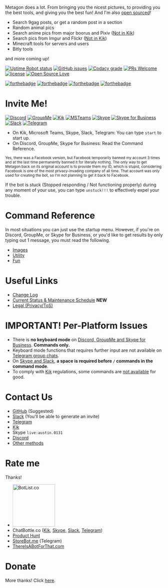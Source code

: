 Metagon does a lot. From bringing you the nicest pictures, to providing you the best tools, and giving you the best fun! And I'm also [open sourced](http://github.com/austinhuang0131/metagon)!

* Search 9gag posts, or get a random post in a section
* Random animal pics
* Search anime pics from major boorus and Pixiv ([Not in Kik](/kik-disabled))
* Search pics from Imgur and Flickr ([Not in Kik](/kik-disabled))
* Minecraft tools for servers and users
* Bitly tools

and more coming up!

[![Uptime Robot status](https://img.shields.io/uptimerobot/status/m779086466-6bca943c1fe4a5b743ed0a9a.svg)](https://0131.statuspage.io) [![GitHub issues](https://img.shields.io/github/issues/austinhuang0131/metagon.svg)](https://github.com/austinhuang0131/metagon/issues) [![Codacy grade](https://img.shields.io/codacy/grade/d481eda7342f4258a99cf30122acbc90.svg)](https://www.codacy.com/app/austinhuang0131/metagon-telegram) [![PRs Welcome](https://img.shields.io/badge/PRs-welcome-brightgreen.svg)](http://makeapullrequest.com) [![license](https://img.shields.io/github/license/austinhuang0131/metagon.svg)]() [![Open Source Love](https://badges.frapsoft.com/os/v3/open-source.svg?v=103)](https://github.com/ellerbrock/open-source-badges/)

[![forthebadge](https://forthebadge.com/images/badges/contains-cat-gifs.svg)](http://forthebadge.com) [![forthebadge](https://forthebadge.com/images/badges/uses-badges.svg)](http://forthebadge.com) [![forthebadge](https://forthebadge.com/images/badges/uses-js.svg)](http://forthebadge.com) [![forthebadge](https://forthebadge.com/images/badges/built-with-love.svg)](http://forthebadge.com)

# Invite Me!
[![Discord](https://cdn.discordapp.com/attachments/367082438335397888/376867826222497792/68747470733a2f2f646973636f72646170702e636f6d2f6173736574732f3263323161656461313664653335346261353333.png)](https://discordapp.com/oauth2/authorize?client_id=376786742579298306&scope=bot&permissions=52225&redirect_uri=https%3A%2F%2Fmetagon.cf) [![GroupMe](https://dev.botframework.com/client/images/channels/icons/groupme.png)](https://groupme.botframework.com/?botId=metagon) [![Kik](https://dev.botframework.com/client/images/channels/icons/kik.png)](https://bots.kik.com/#/metagon) [![MSTeams](https://dev.botframework.com/client/images/channels/icons/msteams.png)](https://teams.microsoft.com/l/chat/0/0?users=28:b02aeeb5-27a7-44a7-9e33-ba79a0a10246) [![Skype](https://dev.botframework.com/client/images/channels/icons/skype.png)](https://join.skype.com/bot/b02aeeb5-27a7-44a7-9e33-ba79a0a10246) [![Skype for Business](https://dev.botframework.com/client/images/channels/icons/skypeforbusiness.png)](https://skypeappregistration.azurewebsites.net/bot/b02aeeb5-27a7-44a7-9e33-ba79a0a10246) [![Slack](https://dev.botframework.com/client/images/channels/icons/slack.png)](https://slack.com/oauth/authorize?scope=bot&client_id=102106011378.101401841504&redirect_uri=https%3a%2f%2fslack.botframework.com%2fHome%2fauth&state=metagon) [![Telegram](https://dev.botframework.com/client/images/channels/icons/telegram.png)](https://t.me/metagon_bot) 

* On Kik, Microsoft Teams, Skype, Slack, Telegram: You can type `start` to start up.
* On Discord, GroupMe, Skype for Business: Read the Command Reference.

<sup>Yes, there was a Facebook version, but Facebook temporarily banned my account 3 times and at the last time permanently banned it for literally nothing. The only way to get Metagon back on its original account is to provide them my ID, which is stupid, considering Facebook is one of the most privacy-invading company of all time. That account was only used for creating the bot, so I'm not planning to get it back to Facebook.</sup>

If the bot is stuck (Stopped responding / Not functioning properly) during any moment of your use, you can type `unstuck!!!` to effectively expel your trouble.

# Command Reference
In most situations you can just use the startup menu. However, if you're on Discord, GroupMe, or Skype for Business, or you'd like to get results by only typing out 1 message, you must read the following.

* [Images](/images)
* [Utility](/utility)
* [Fun](/fun)

# Useful Links
* [Change Log](https://github.com/austinhuang0131/metagon/releases)
* [Current Status & Maintenance Schedule](https://0131.statuspage.io) **NEW**
* [Legal (Privacy/ToS)](/legal)

# IMPORTANT! Per-Platform Issues
* There is **no keyboard mode** on <u>Discord, GroupMe and Skype for Business</u>. **Commands only.**
* Keyboard mode functions that requires further input are not available on <u>Telegram group chats</u>.
* On <u>Skype and Slack</u>, **a space is required before `/` commands in the command mode**.
* To comply with <u>Kik</u> regulations, some commands are [not available](/kik-disabled) for good.

# Contact Us
* [GitHub](https://github.com/austinhuang0131/metagon) (Suggested)
* [Slack](https://metagon-slack.glitch.me/) (You'll be able to generate an invite)
* [Telegram](https://t.me/austinhuang)
* [Kik](http://kik.me/austinhuang0131)
* Skype `live:austin.0131`
* [Discord](https://discord.gg/8uFr3J3)
* [Other methods](https://austinhuang.me/contact)

# Rate me
Thanks!

* [<img src="http://groot.botlist.co/images/BotList-badge-white.svg" alt="BotList.co" width="135">](https://botlist.co/bots/metagon)
* ChatBottle.co ([Kik](https://chatbottle.co/bots/metagon-for-kik), [Skype](https://chatbottle.co/bots/metagon-for-skype), [Slack](https://chatbottle.co/bots/metagon-for-slack), [Telegram](https://chatbottle.co/bots/metagon-for-telegram))
* [Product Hunt](https://www.producthunt.com/posts/metagon)
* [StoreBot.me](https://storebot.me/bot/metagon_bot) (Telegram)
* [ThereIsABotForThat.com](https://thereisabotforthat.com/bots/metagon)


# Donate
More thanks! Click [here](http://austinhuang.me/donate).
